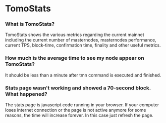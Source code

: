 # TomoStats

### **What is TomoStats?**

TomoStats shows the various metrics regarding the current mainnet including the current number of masternodes, masternodes performance, current TPS, block-time, confirmation time, finality and other useful metrics.

### **How much is the average time to see my node appear on TomoStats?**

It should be less than a minute after tmn command is executed and finished.

### **Stats page wasn't working and showed a 70-second block. What happened?**

The stats page is javascript code running in your browser. If your computer loses internet connection or the page is not active anymore for some reasons, the time will increase forever. In this case just refresh the page.

